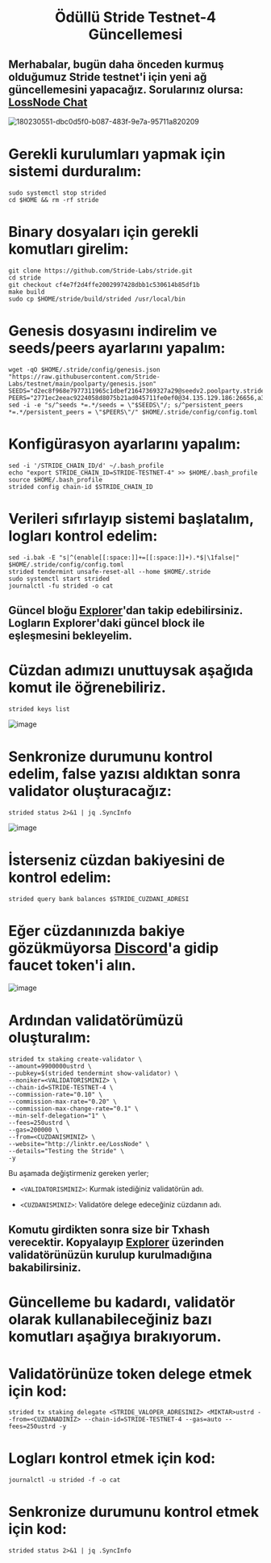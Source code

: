 <h1 align="center">Ödüllü Stride Testnet-4 Güncellemesi
  
## Merhabalar, bugün daha önceden kurmuş olduğumuz Stride testnet'i için yeni ağ güncellemesini yapacağız. Sorularınız olursa: [LossNode Chat](https://t.me/LossNode)
  
![180230551-dbc0d5f0-b087-483f-9e7a-95711a820209](https://user-images.githubusercontent.com/101462877/181244736-f34b3814-9bfd-4390-8c4a-570f6eb2a985.png)
  
  

# Gerekli kurulumları yapmak için sistemi durduralım:

```
sudo systemctl stop strided
cd $HOME && rm -rf stride
```
  
  
# Binary dosyaları için gerekli komutları girelim:

```
git clone https://github.com/Stride-Labs/stride.git
cd stride
git checkout cf4e7f2d4ffe2002997428dbb1c530614b85df1b
make build
sudo cp $HOME/stride/build/strided /usr/local/bin
```
  
    
# Genesis dosyasını indirelim ve seeds/peers ayarlarını yapalım:

```
wget -qO $HOME/.stride/config/genesis.json "https://raw.githubusercontent.com/Stride-Labs/testnet/main/poolparty/genesis.json"
SEEDS="d2ec8f968e7977311965c1dbef21647369327a29@seedv2.poolparty.stridenet.co:26656"
PEERS="2771ec2eeac9224058d8075b21ad045711fe0ef0@34.135.129.186:26656,a3afae256ad780f873f85a0c377da5c8e9c28cb2@54.219.207.30:26656,328d459d21f82c759dda88b97ad56835c949d433@78.47.222.208:26639,bf57701e5e8a19c40a5135405d6757e5f0f9e6a3@143.244.186.222:16656,f93ce5616f45d6c20d061302519a5c2420e3475d@135.125.5.31:54356"
sed -i -e "s/^seeds *=.*/seeds = \"$SEEDS\"/; s/^persistent_peers *=.*/persistent_peers = \"$PEERS\"/" $HOME/.stride/config/config.toml
```
    
# Konfigürasyon ayarlarını yapalım:

```
sed -i '/STRIDE_CHAIN_ID/d' ~/.bash_profile
echo "export STRIDE_CHAIN_ID=STRIDE-TESTNET-4" >> $HOME/.bash_profile
source $HOME/.bash_profile
strided config chain-id $STRIDE_CHAIN_ID
```  
  
# Verileri sıfırlayıp sistemi başlatalım, logları kontrol edelim:

```
sed -i.bak -E "s|^(enable[[:space:]]+=[[:space:]]+).*$|\1false|" $HOME/.stride/config/config.toml
strided tendermint unsafe-reset-all --home $HOME/.stride
sudo systemctl start strided 
journalctl -fu strided -o cat
```  

## Güncel bloğu [Explorer](https://stride.explorers.guru/blocks)'dan takip edebilirsiniz. Logların Explorer'daki güncel block ile eşleşmesini bekleyelim.
  
# Cüzdan adımızı unuttuysak aşağıda komut ile öğrenebiliriz.
  
```
strided keys list
```  
 
![image](https://user-images.githubusercontent.com/101462877/185595895-fa82b8a9-f9d7-430a-b94a-a28854ffbf2d.png)

 
# Senkronize durumunu kontrol edelim, false yazısı aldıktan sonra validator oluşturacağız:

```
strided status 2>&1 | jq .SyncInfo
```
  
 ![image](https://user-images.githubusercontent.com/101462877/185596087-3c513754-25f7-4712-9ffc-8a0c25c282e7.png)

# İsterseniz cüzdan bakiyesini de kontrol edelim:

```
strided query bank balances $STRIDE_CUZDANI_ADRESI
```

# Eğer cüzdanınızda bakiye gözükmüyorsa [Discord](https://discord.gg/5ESUHHu6dS)'a gidip faucet token'i alın.
  
![image](https://user-images.githubusercontent.com/101462877/185596727-fbc95e0a-1625-4f84-a8dd-4efd522d0cc0.png)

# Ardından validatörümüzü oluşturalım:

```
strided tx staking create-validator \
--amount=9900000ustrd \
--pubkey=$(strided tendermint show-validator) \
--moniker=<VALIDATORISMINIZ> \
--chain-id=STRIDE-TESTNET-4 \
--commission-rate="0.10" \
--commission-max-rate="0.20" \
--commission-max-change-rate="0.1" \
--min-self-delegation="1" \
--fees=250ustrd \
--gas=200000 \
--from=<CUZDANISMINIZ> \
--website="http://linktr.ee/LossNode" \
--details="Testing the Stride" \
-y
```

Bu aşamada değiştirmeniz gereken yerler;

- `<VALIDATORISMINIZ>`: Kurmak istediğiniz validatörün adı.

- `<CUZDANISMINIZ>`: Validatöre delege edeceğiniz cüzdanın adı.

## Komutu girdikten sonra size bir Txhash verecektir. Kopyalayıp [Explorer](https://stride.explorers.guru) üzerinden validatörünüzün kurulup kurulmadığına bakabilirsiniz.

# Güncelleme bu kadardı, validatör olarak kullanabileceğiniz bazı komutları aşağıya bırakıyorum.

# Validatörünüze token delege etmek için kod:

```
strided tx staking delegate <STRIDE_VALOPER_ADRESINIZ> <MIKTAR>ustrd --from=<CUZDANADINIZ> --chain-id=STRIDE-TESTNET-4 --gas=auto --fees=250ustrd -y
```

# Logları kontrol etmek için kod:

```
journalctl -u strided -f -o cat
```

# Senkronize durumunu kontrol etmek için kod:

```
strided status 2>&1 | jq .SyncInfo
```
